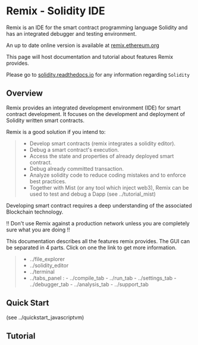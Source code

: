 Remix - Solidity IDE
====================

Remix is an IDE for the smart contract programming language Solidity and
has an integrated debugger and testing environment.

An up to date online version is available at
[remix.ethereum.org](http://remix.ethereum.org)

This page will host documentation and tutorial about features Remix
provides.

Please go to [solidity.readthedocs.io](http://solidity.readthedocs.io)
for any information regarding `Solidity`

Overview
--------

Remix provides an integrated development environment (IDE) for smart
contract development. It focuses on the development and deployment of
Solidity written smart contracts.

Remix is a good solution if you intend to:

> -   Develop smart contracts (remix integrates a solidity editor).
> -   Debug a smart contract's execution.
> -   Access the state and properties of already deployed smart
>     contract.
> -   Debug already committed transaction.
> -   Analyze solidity code to reduce coding mistakes and to enforce
>     best practices.
> -   Together with Mist (or any tool which inject web3), Remix can be
>     used to test and debug a Dapp (see ../tutorial\_mist)

Developing smart contract requires a deep understanding of the
associated Blockchain technology.

!! Don't use Remix against a production network unless you are
completely sure what you are doing !!

This documentation describes all the features remix provides. The GUI
can be separated in 4 parts. Click on one the link to get more
information.

> -   ../file\_explorer
> -   ../solidity\_editor
> -   ../terminal
> -   ../tabs\_panel
>     :   -   ../compile\_tab
>         -   ../run\_tab
>         -   ../settings\_tab
>         -   ../debugger\_tab
>         -   ../analysis\_tab
>         -   ../support\_tab
>
Quick Start
-----------

(see ../quickstart\_javascriptvm)

Tutorial
--------
